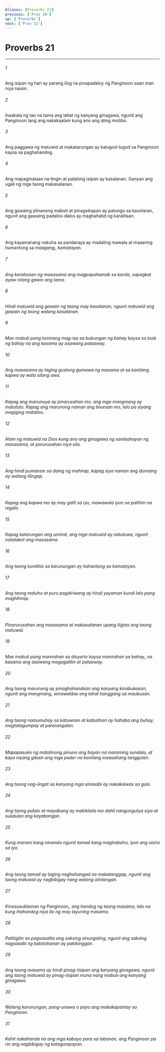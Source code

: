 ```yaml
---
Aliases: [Proverbs 21]
previous: ['Prov 20']
up: ['Proverbs']
next: ['Prov 22']
---
```

# Proverbs 21

***






















###### 1 










Ang isipan ng hari ay parang ilog na pinapadaloy ng Panginoon saan man niya naisin. 





















###### 2 










Inaakala ng tao na tama ang lahat ng kanyang ginagawa, ngunit ang Panginoon lang ang nakakaalam kung ano ang ating motibo. 





















###### 3 










Ang paggawa ng matuwid at makatarungan ay kalugod-lugod sa Panginoon kaysa sa paghahandog. 





















###### 4 










Ang mapagmataas na tingin at palalong isipan ay kasalanan. Ganyan ang ugali ng mga taong makasalanan. 





















###### 5 










Ang gawaing plinanong mabuti at pinagsikapan ay patungo sa kaunlaran, ngunit ang gawaing padalos-dalos ay maghahatid ng karalitaan. 





















###### 6 










Ang kayamanang nakuha sa pandaraya ay madaling mawala at maaaring humantong sa <i class="trans-change">maagang_ kamatayan. 





















###### 7 










Ang karahasan ng masasama ang magpapahamak sa kanila, sapagkat ayaw nilang gawin ang tama. 





















###### 8 










Hindi matuwid ang gawain ng taong may kasalanan, ngunit matuwid ang gawain ng taong walang kasalanan. 





















###### 9 










Mas mabuti pang tumirang mag-isa sa bubungan ng bahay kaysa sa loob ng bahay na ang kasama ay asawang palaaway. 





















###### 10 










Ang masasama ay laging gustong gumawa ng masama at sa kanilang kapwa ay wala silang awa. 





















###### 11 










Kapag ang manunuya ay pinarusahan mo, ang mga mangmang ay matututo. Kapag ang marunong naman ang tinuruan mo, lalo pa siyang magiging matalino. 





















###### 12 










Alam ng matuwid na Dios kung ano ang ginagawa ng sambahayan ng masasama, at parurusahan niya sila. 





















###### 13 










Ang hindi pumansin sa daing ng mahirap, kapag siya naman ang dumaing ay walang lilingap. 





















###### 14 










Kapag ang kapwa mo ay may galit sa iyo, mawawala iyon sa palihim na regalo. 





















###### 15 










Kapag katarungan ang umiiral, ang mga matuwid ay natutuwa, ngunit natatakot ang masasama. 





















###### 16 










Ang taong lumilihis sa karunungan ay hahantong sa kamatayan. 





















###### 17 










Ang taong maluho at puro pagdiriwang ay hindi yayaman kundi lalo pang maghihirap. 





















###### 18 










Pinarurusahan ang masasama at makasalanan upang iligtas ang taong matuwid. 





















###### 19 










Mas mabuti pang manirahan sa disyerto kaysa manirahan <i class="trans-change">sa bahay_ na kasama ang asawang magagalitin at palaaway. 





















###### 20 










Ang taong marunong ay pinaghahandaan ang kanyang kinabukasan, ngunit ang mangmang, winawaldas ang lahat hanggang sa maubusan. 





















###### 21 










Ang taong namumuhay sa katuwiran at kabutihan ay hahaba ang buhay, magtatagumpay at pararangalan. 





















###### 22 










Mapapasuko ng matalinong pinuno ang bayan na maraming sundalo, at kaya niyang gibain ang mga pader na kanilang inaasahang tanggulan. 





















###### 23 










Ang taong nag-iingat sa kanyang mga sinasabi ay nakakaiwas sa gulo. 





















###### 24 










Ang taong palalo at mayabang ay makikilala mo dahil nangungutya siya at sukdulan ang kayabangan. 





















###### 25 










Kung marami kang ninanais ngunit tamad kang magtrabaho, iyon ang sisira sa iyo. 





















###### 26 










Ang taong tamad ay laging naghahangad na makatanggap, ngunit ang taong matuwid ay nagbibigay nang walang alinlangan. 





















###### 27 










Kinasusuklaman <i class="trans-change">ng Panginoon_ ang handog ng taong masama, lalo na kung ihahandog niya ito ng may layuning masama. 





















###### 28 










Patitigilin sa pagsasalita ang saksing sinungaling, ngunit ang saksing nagsasabi ng katotohanan ay pakikinggan. 





















###### 29 










Ang taong masama ay hindi pinag-iisipan ang kanyang ginagawa, ngunit ang taong matuwid ay pinag-iisipan muna nang mabuti ang kanyang ginagawa. 





















###### 30 










Walang karunungan, pang-unawa o payo ang makakapantay sa Panginoon. 





















###### 31 










Kahit nakahanda na ang mga kabayo para sa labanan, ang Panginoon pa rin ang nagbibigay ng katagumpayan.
